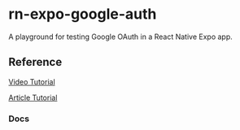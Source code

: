 # rn-expo-google-auth

A playground for testing Google OAuth in a React Native Expo app.

## Reference

[Video Tutorial](https://www.youtube.com/watch?v=BDeKTPQzvR4)

[Article Tutorial](https://medium.com/@gbenleseun2016/guide-to-sign-in-with-google-on-the-expo-platform-using-expo-auth-session-9d3688d2107a)

### Docs
